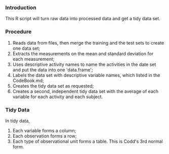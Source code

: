 ### Introduction

This R script will turn raw data into processed data and get a tidy data set.

### Procedure

1. Reads data from files, then merge the training and the test sets to create one data set;
2. Extracts the measurements on the mean and standard deviation for each measurement;
3. Uses descriptive activity names to name the activities in the date set and put the data into one 'data.frame';
4. Labels the data set with descriptive variable names, which listed in the CodeBook.md;
5. Creates the tidy data set as requested;
6. Creates a second, independent tidy data set with the average of each variable for each activity and each subject. 

### Tidy Data

In tidy data,
1. Each variable forms a column;
2. Each observation forms a row;
3. Each type of observational unit forms a table.
This is Codd's 3rd normal form.
